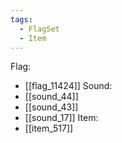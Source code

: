 ```yaml
---
tags:
  - FlagSet
  - Item
---
```

Flag:
- [[flag_11424]]
Sound:
- [[sound_44]]
- [[sound_43]]
- [[sound_17]]
Item:
- [[item_517]]
